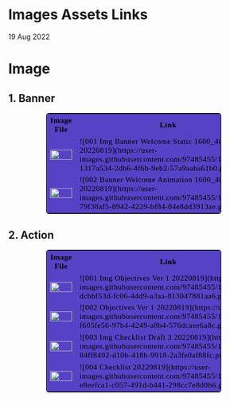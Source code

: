 # Images Assets Links
19 Aug 2022

<h1>Image</h1>
<h2>1. Banner</h2>
<table style="color:black;
           display:fill;
           border-colapse: colapse;
           width: 70%;
           margin: auto;
           border: 1px solid black;
           border-collapse: collapse;
           border-style: solid;
           border-radius:5px;
           background-color:#5642C5;
           font-size:110%;
           font-family:Verdana;
           letter-spacing:0.5px">
<tr>
    <th>Image File</th>
    <th>Link</th>
    <th>No Image Asset</th></tr>
<tr>
<td><img style="float:left" src="https://user-images.githubusercontent.com/97485455/191153210-1317a534-2db6-4f6b-9eb2-57a9aaba61b0.png" width="100%"></td>
<td>![001  Img Banner Welcome Static 1600_400 20220819](https://user-images.githubusercontent.com/97485455/191153210-1317a534-2db6-4f6b-9eb2-57a9aaba61b0.png)</td>
<td> Img00100120220819</td>
</tr>
<tr>
<td><img style="float:left" src="https://user-images.githubusercontent.com/97485455/191153632-79f38af5-8942-4229-bf84-84e8dd3913ae.gif" width="100%"></td>
<td>![002  Banner Welcome Animation 1600_400 20220819](https://user-images.githubusercontent.com/97485455/191153632-79f38af5-8942-4229-bf84-84e8dd3913ae.gif)</td>
<td> Ima00100120220819</td>
</tr>
</table>

<h2>2. Action</h2>
<table style="color:black;
           display:fill;
           border-colapse: colapse;
           width: 70%;
           margin: auto;
           border: 1px solid black;
           border-collapse: collapse;
           border-style: solid;
           border-radius:5px;
           background-color:#5642C5;
           font-size:110%;
           font-family:Verdana;
           letter-spacing:0.5px">
<tr>
    <th>Image File</th>
    <th>Link</th>
    <th>No Image Asset</th></tr>
<tr>
<td><img style="float:left" src="https://user-images.githubusercontent.com/97485455/191220935-dcbbf53d-fc06-44d9-a3aa-813047881aa6.png" width="100%"></td>
<td>![001 Img Objectives Ver 1 20220819](https://user-images.githubusercontent.com/97485455/191220935-dcbbf53d-fc06-44d9-a3aa-813047881aa6.png)</td>
<td> Img00200120220819</td>
</tr>
<tr>
<td><img style="float:left" src="https://user-images.githubusercontent.com/97485455/191221234-f605fe56-97b4-4249-a8b4-576dcaee6a8c.gif" width="100%"></td>
<td>![002 Objectives Ver 1 20220819](https://user-images.githubusercontent.com/97485455/191221234-f605fe56-97b4-4249-a8b4-576dcaee6a8c.gif)</td>
<td> Ima00200120220819</td>
</tr>

<tr>
<td><img style="float:left" src="https://user-images.githubusercontent.com/97485455/191223579-84ff8492-d10b-418b-9918-2a3fe0af88fc.png" width="100%"></td>
<td>![003 Img Checklist Draft 3 20220819](https://user-images.githubusercontent.com/97485455/191223579-84ff8492-d10b-418b-9918-2a3fe0af88fc.png)</td>
<td> Img00200220220819</td>
</tr>
<tr>
<td><img style="float:left" src="https://user-images.githubusercontent.com/97485455/191224283-e8eefca1-c057-491d-b441-298cc7e8d0b6.gif" width="100%"></td>
<td>![004  Checklist 20220819](https://user-images.githubusercontent.com/97485455/191224283-e8eefca1-c057-491d-b441-298cc7e8d0b6.gif)</td>
<td> Ima00200220220819</td>
</tr>


</table>



